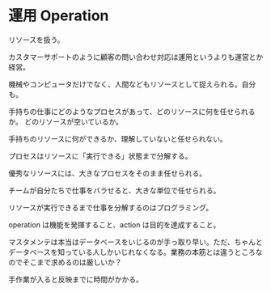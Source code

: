 # 運用 Operation

リソースを扱う。

カスタマーサポートのように顧客の問い合わせ対応は運用というよりも運営とか経営。

機械やコンピュータだけでなく、人間などもリソースとして捉えられる。自分も。

手持ちの仕事にどのようなプロセスがあって、どのリソースに何を任せられるか。
どのリソースが空いているか。

手持ちのリソースに何ができるか、理解していないと任せられない。

プロセスはリソースに「実行できる」状態まで分解する。

優秀なリソースには、大きなプロセスをそのまま任せられる。

チームが自分たちで仕事をバラせると、大きな単位で任せられる。

リソースが実行できるまで仕事を分解するのはプログラミング。

operation は機能を発揮すること、action は目的を達成すること。

マスタメンテは本当はデータベースをいじるのが手っ取り早い。ただ、ちゃんとデータベースを知っている人しかいじれなくなる。業務の本筋とは違うところなのでそこまで求めるのは厳しいか？

手作業が入ると反映までに時間がかかる。
